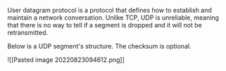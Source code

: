 User datagram protocol is a protocol that defines how to establish and maintain a network conversation. Unlike TCP, UDP is unreliable, meaning that there is no way to tell if a segment is dropped and it will not be retransmitted.

Below is a UDP segment's structure. The checksum is optional.

![[Pasted image 20220823094612.png]]